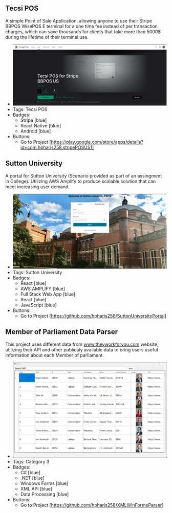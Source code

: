 ## Tecsi POS
A simple Point of Sale Application, allowing anyone to use their Stripe BBPOS WisePOS E terminal for a one time fee instead of per transaction charges, which can save thousands for clients that take more than 5000$ during the lifetime of their terminal use.
- ![600x200](../assets/project1.png)
- Tags: Tecsi POS
- Badges:
  - Stripe [blue]
  - React Native [blue]
  - Android [blue]
- Buttons:
  - Go to Project [https://play.google.com/store/apps/details?id=com.hpharis258.stripePOSUS1]

## Sutton University
A portal for Sutton University (Scenario provided as part of an assingment in College). Utilizing AWS Amplify to produce scalable solution that can meet increasing user demand. 
- ![600x200](../assets/Project2.png)
- Tags: Sutton University
- Badges:
  - React [blue]
  - AWS AMPLIFY [blue]
  - Full Stack Web App [blue]
  - React [blue]
  - JavaScript [blue]
- Buttons:
  - Go to Project [https://github.com/hpharis258/SuttonUniversityPortal]

## Member of Parliament Data Parser
This project uses different data from www.theyworkforyou.com website, utilizing their API and other publicaly available data to bring users useful information about each Member of parliament. 
- ![600x200](../assets/project3.png)
- Tags: Category 3
- Badges:
  - C# [blue]
  - .NET [blue]
  - Windows Forms [blue]
  - XML API [blue]
  - Data Processing [blue]
- Buttons:
  - Go to Project [https://github.com/hpharis258/XMLWinFormsParser]